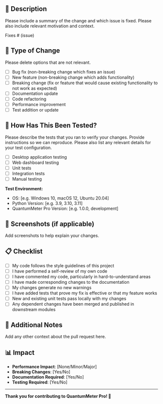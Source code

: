 ## 📝 Description

Please include a summary of the change and which issue is fixed. Please also include relevant motivation and context.

Fixes # (issue)

## 🔄 Type of Change

Please delete options that are not relevant.

- [ ] Bug fix (non-breaking change which fixes an issue)
- [ ] New feature (non-breaking change which adds functionality)
- [ ] Breaking change (fix or feature that would cause existing functionality to not work as expected)
- [ ] Documentation update
- [ ] Code refactoring
- [ ] Performance improvement
- [ ] Test addition or update

## 🧪 How Has This Been Tested?

Please describe the tests that you ran to verify your changes. Provide instructions so we can reproduce. Please also list any relevant details for your test configuration.

- [ ] Desktop application testing
- [ ] Web dashboard testing
- [ ] Unit tests
- [ ] Integration tests
- [ ] Manual testing

**Test Environment:**
- OS: [e.g. Windows 10, macOS 12, Ubuntu 20.04]
- Python Version: [e.g. 3.9, 3.10, 3.11]
- QuantumMeter Pro Version: [e.g. 1.0.0, development]

## 📸 Screenshots (if applicable)

Add screenshots to help explain your changes.

## 📋 Checklist

- [ ] My code follows the style guidelines of this project
- [ ] I have performed a self-review of my own code
- [ ] I have commented my code, particularly in hard-to-understand areas
- [ ] I have made corresponding changes to the documentation
- [ ] My changes generate no new warnings
- [ ] I have added tests that prove my fix is effective or that my feature works
- [ ] New and existing unit tests pass locally with my changes
- [ ] Any dependent changes have been merged and published in downstream modules

## 🔧 Additional Notes

Add any other context about the pull request here.

## 📊 Impact

- **Performance Impact**: [None/Minor/Major]
- **Breaking Changes**: [Yes/No]
- **Documentation Required**: [Yes/No]
- **Testing Required**: [Yes/No]

---

**Thank you for contributing to QuantumMeter Pro! 🚀**
